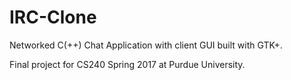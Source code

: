 # IRC-Clone
Networked C(++) Chat Application with client GUI built with GTK+.

Final project for CS240 Spring 2017 at Purdue University.
